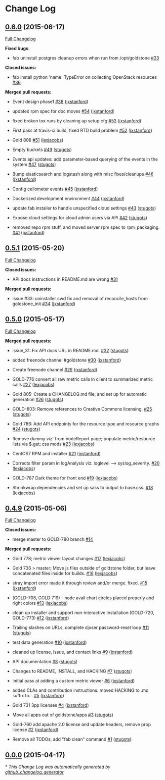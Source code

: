 # Change Log

## [0.6.0](https://github.com/Solinea/goldstone-server/tree/0.6.0) (2015-06-17)

[Full Changelog](https://github.com/Solinea/goldstone-server/compare/0.5.1...0.6.0)

**Fixed bugs:**

- fab uninstall postgres cleanup errors when run from /opt/goldstone [\#33](https://github.com/Solinea/goldstone-server/issues/33)

**Closed issues:**

- fab install python 'name' TypeError on collecting OpenStack resources [\#36](https://github.com/Solinea/goldstone-server/issues/36)

**Merged pull requests:**

- Event design phase1 [\#38](https://github.com/Solinea/goldstone-server/pull/38) ([jxstanford](https://github.com/jxstanford))

- updated rpm spec for doc moves [\#54](https://github.com/Solinea/goldstone-server/pull/54) ([jxstanford](https://github.com/jxstanford))

- fixed broken tox runs by cleaning up setup.cfg [\#53](https://github.com/Solinea/goldstone-server/pull/53) ([jxstanford](https://github.com/jxstanford))

- First pass at travis-ci build, fixed RTD build problem [\#52](https://github.com/Solinea/goldstone-server/pull/52) ([jxstanford](https://github.com/jxstanford))

- Gold 808 [\#51](https://github.com/Solinea/goldstone-server/pull/51) ([lexjacobs](https://github.com/lexjacobs))

- Empty buckets [\#49](https://github.com/Solinea/goldstone-server/pull/49) ([stugots](https://github.com/stugots))

- Events api updates: add parameter-based querying of the events in the system [\#47](https://github.com/Solinea/goldstone-server/pull/47) ([stugots](https://github.com/stugots))

- Bump elasticsearch and logstash along with misc fixes/cleanups [\#46](https://github.com/Solinea/goldstone-server/pull/46) ([jxstanford](https://github.com/jxstanford))

- Config ceilometer events [\#45](https://github.com/Solinea/goldstone-server/pull/45) ([jxstanford](https://github.com/jxstanford))

- Dockerized development environment [\#44](https://github.com/Solinea/goldstone-server/pull/44) ([jxstanford](https://github.com/jxstanford))

- update fab installer to handle unspecified cloud settings [\#43](https://github.com/Solinea/goldstone-server/pull/43) ([stugots](https://github.com/stugots))

- Expose cloud settings for cloud admin users via API [\#42](https://github.com/Solinea/goldstone-server/pull/42) ([stugots](https://github.com/stugots))

- removed repo rpm stuff, and moved server rpm spec to rpm\_packaging. [\#41](https://github.com/Solinea/goldstone-server/pull/41) ([jxstanford](https://github.com/jxstanford))

## [0.5.1](https://github.com/Solinea/goldstone-server/tree/0.5.1) (2015-05-20)

[Full Changelog](https://github.com/Solinea/goldstone-server/compare/0.5.0...0.5.1)

**Closed issues:**

- API docs instructions in README.md are wrong [\#31](https://github.com/Solinea/goldstone-server/issues/31)

**Merged pull requests:**

- issue \#33: uninstaller cwd fix and removal of reconcile\_hosts from goldstone\_init [\#34](https://github.com/Solinea/goldstone-server/pull/34) ([jxstanford](https://github.com/jxstanford))

## [0.5.0](https://github.com/Solinea/goldstone-server/tree/0.5.0) (2015-05-17)

[Full Changelog](https://github.com/Solinea/goldstone-server/compare/0.4.9...0.5.0)

**Merged pull requests:**

- issue\_31: Fix API docs URL in README.md. [\#32](https://github.com/Solinea/goldstone-server/pull/32) ([stugots](https://github.com/stugots))

- added freenode channel \#goldstone [\#30](https://github.com/Solinea/goldstone-server/pull/30) ([jxstanford](https://github.com/jxstanford))

- Create freenode channel [\#29](https://github.com/Solinea/goldstone-server/pull/29) ([jxstanford](https://github.com/jxstanford))

- GOLD-776 convert all raw metric calls in client to summarized metric calls [\#27](https://github.com/Solinea/goldstone-server/pull/27) ([lexjacobs](https://github.com/lexjacobs))

- Gold 805: Create a CHANGELOG.md file, and set up for automatic generation [\#26](https://github.com/Solinea/goldstone-server/pull/26) ([stugots](https://github.com/stugots))

- GOLD-803: Remove references to Creative Commons licensing. [\#25](https://github.com/Solinea/goldstone-server/pull/25) ([stugots](https://github.com/stugots))

- Gold 786: Add API endpoints for the resource type and resource graphs [\#24](https://github.com/Solinea/goldstone-server/pull/24) ([stugots](https://github.com/stugots))

- Remove dummy viz' from nodeReport page; populate metric/resource lists via $.get; css mods [\#23](https://github.com/Solinea/goldstone-server/pull/23) ([lexjacobs](https://github.com/lexjacobs))

- CentOS7 RPM and installer [\#21](https://github.com/Solinea/goldstone-server/pull/21) ([jxstanford](https://github.com/jxstanford))

- Corrects filter param in logAnalysis viz. loglevel --\> syslog\_severity. [\#20](https://github.com/Solinea/goldstone-server/pull/20) ([lexjacobs](https://github.com/lexjacobs))

- GOLD-787 Dark theme for front end [\#19](https://github.com/Solinea/goldstone-server/pull/19) ([lexjacobs](https://github.com/lexjacobs))

- Shrinkwrap dependencies and set up sass to output to base.css. [\#18](https://github.com/Solinea/goldstone-server/pull/18) ([lexjacobs](https://github.com/lexjacobs))

## [0.4.9](https://github.com/Solinea/goldstone-server/tree/0.4.9) (2015-05-06)

[Full Changelog](https://github.com/Solinea/goldstone-server/compare/0.0.0...0.4.9)

**Closed issues:**

- merge master to GOLD-780 branch [\#14](https://github.com/Solinea/goldstone-server/issues/14)

**Merged pull requests:**

- Gold 778; metric viewer layout changes [\#17](https://github.com/Solinea/goldstone-server/pull/17) ([lexjacobs](https://github.com/lexjacobs))

- Gold 736 \> master;  Move js files outside of goldstone folder, but leave concatenated files inside for builds. [\#16](https://github.com/Solinea/goldstone-server/pull/16) ([lexjacobs](https://github.com/lexjacobs))

- stray import error made it through review and/or merge.  fixed. [\#15](https://github.com/Solinea/goldstone-server/pull/15) ([jxstanford](https://github.com/jxstanford))

- \(GOLD-708, GOLD 719\) - node avail chart circles placed properly and right colors [\#13](https://github.com/Solinea/goldstone-server/pull/13) ([lexjacobs](https://github.com/lexjacobs))

- clean up installer and support non-interactive installation \(GOLD-720, GOLD-773\) [\#12](https://github.com/Solinea/goldstone-server/pull/12) ([jxstanford](https://github.com/jxstanford))

- Trailing slashes on URLs, complete djoser password-reset loop [\#11](https://github.com/Solinea/goldstone-server/pull/11) ([stugots](https://github.com/stugots))

- test data generation [\#10](https://github.com/Solinea/goldstone-server/pull/10) ([jxstanford](https://github.com/jxstanford))

- cleaned up license, issue, and contact links [\#9](https://github.com/Solinea/goldstone-server/pull/9) ([jxstanford](https://github.com/jxstanford))

- API documentation [\#8](https://github.com/Solinea/goldstone-server/pull/8) ([stugots](https://github.com/stugots))

- Changes to README, INSTALL, and HACKING [\#7](https://github.com/Solinea/goldstone-server/pull/7) ([stugots](https://github.com/stugots))

- Initial pass at adding a custom metric viewer [\#6](https://github.com/Solinea/goldstone-server/pull/6) ([jxstanford](https://github.com/jxstanford))

- added CLAs and contribution instructions. moved HACKING to .md suffix to... [\#5](https://github.com/Solinea/goldstone-server/pull/5) ([jxstanford](https://github.com/jxstanford))

- Gold 731 3pp licenses [\#4](https://github.com/Solinea/goldstone-server/pull/4) ([jxstanford](https://github.com/jxstanford))

- Move all apps out of goldstone/apps [\#3](https://github.com/Solinea/goldstone-server/pull/3) ([stugots](https://github.com/stugots))

- Gold-760 add apache 2.0 license and update headers, remove prop license [\#2](https://github.com/Solinea/goldstone-server/pull/2) ([jxstanford](https://github.com/jxstanford))

- Remove all TODOs, add "fab clean" command [\#1](https://github.com/Solinea/goldstone-server/pull/1) ([stugots](https://github.com/stugots))

## [0.0.0](https://github.com/Solinea/goldstone-server/tree/0.0.0) (2015-04-17)



\* *This Change Log was automatically generated by [github_changelog_generator](https://github.com/skywinder/Github-Changelog-Generator)*